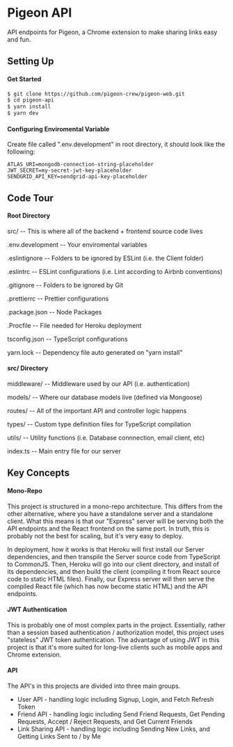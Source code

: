 # Pigeon API

API endpoints for Pigeon, a Chrome extension to make sharing links easy and fun.

## Setting Up

#### Get Started

```bash
$ git clone https://github.com/pigeon-crew/pigeon-web.git
$ cd pigeon-api
$ yarn install
$ yarn dev
```

#### Configuring Enviromental Variable

Create file called ".env.development" in root directory, it should look like the following:

```
ATLAS_URI=mongodb-connection-string-placeholder
JWT_SECRET=my-secret-jwt-key-placeholder
SENDGRID_API_KEY=sendgrid-api-key-placeholder
```

## Code Tour

#### Root Directory

src/ -- This is where all of the backend + frontend source code lives

.env.development -- Your enviromental variables

.eslintignore -- Folders to be ignored by ESLint (i.e. the Client folder)

.eslintrc -- ESLint configurations (i.e. Lint according to Airbnb conventions)

.gitignore -- Folders to be ignored by Git

.prettierrc -- Prettier configurations

.package.json -- Node Packages

.Procfile -- File needed for Heroku deployment

tsconfig.json -- TypeScript configurations

yarn.lock -- Dependency file auto generated on "yarn install"

#### src/ Directory

middleware/ -- Middleware used by our API (i.e. authentication)

models/ -- Where our database models live (defined via Mongoose)

routes/ -- All of the important API and controller logic happens

types/ -- Custom type definition files for TypeScript compilation

utils/ -- Utility functions (i.e. Database connnection, email client, etc)

index.ts -- Main entry file for our server

## Key Concepts

#### Mono-Repo

This project is structured in a mono-repo architecture. This differs from the other alternative, where you have a standalone server and a standalone client. What this means is that our "Express" server will be serving both the API endpoints and the React frontend on the same port. In truth, this is probably not the best for scaling, but it's very easy to deploy.

In deployment, how it works is that Heroku will first install our Server dependencies, and then transpile the Server source code from TypeScript to CommonJS. Then, Heroku will go into our client directory, and install of its dependencies, and then build the client (compiling it from React source code to static HTML files). Finally, our Express server will then serve the compiled React file (which has now become static HTML) and the API endpoints.

#### JWT Authentication

This is probably one of most complex parts in the project. Essentially, rather than a session based authentication / authorization model, this project uses "stateless" JWT token authentication. The advantage of using JWT in this project is that it's more suited for long-live clients such as mobile apps and Chrome extension.

#### API

The API's in this projects are divided into three main groups.

- User API - handling logic including Signup, Login, and Fetch Refresh Token
- Friend API - handling logic including Send Friend Requests, Get Pending Requests, Accept / Reject Requests, and Get Current Friends
- Link Sharing API - handling logic including Sending New Links, and Getting Links Sent to / by Me
